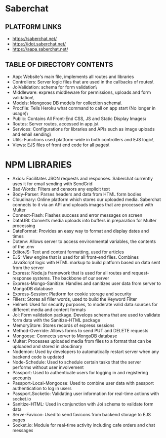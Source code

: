# Saberchat

PLATFORM LINKS
-----------------------------------------
- https://saberchat.net/
- https://idot.saberchat.net/
- https://aapa.saberchat.net/

TABLE OF DIRECTORY CONTENTS
-----------------------------------------
- App: Website's main file, implements all routes and libraries
- Controllers: Server logic files that are used in the callbacks of routes\
- JoiValidation: schema for form validation\
- Middleware: express middleware for permissions, uploads and form validation\
- Models: Mongoose DB models for collection schema\
- Procfile: Tells Heroku what command to call on app start (No longer in usage)\
- Public: Contains All Front-End CSS, JS and Static Display Images\
- Routes: Server routes, accessed in app.js\
- Services: Configurations for libraries and APIs such as image uploads and email sending\
- Utils: Functions used platform-wide in both controllers and EJS logic\
- Views: EJS files of front end code for all pages\


NPM LIBRARIES
===================================

- Axios: Facilitates JSON requests and responses. Saberchat currently uses it for email sending with SendGrid
- Bad-Words: Filters and censors any explicit text
- Body-Parser: Parses headers and data from HTML form bodies
- Cloudinary: Online platform which stores our uploaded media. Saberchat connects to it via an API and uploads images that are processed with Multer
- Connect-Flash: Flashes success and error messages on screen
- DataURI: Converts media uploads into buffers in preparation for Multer processing
- DateFormat: Provides an easy way to format and display dates and times
- Dotenv: Allows server to access environmental variables, the contents of the .env
- EditorJS: Text and content formatting, used for articles
- EJS: View engine that is used for all front-end files. Combines JavaScript logic with HTML markup to build platform based on data sent from the server
- Express: Node.js framework that is used for all routes and request-response systems. The backbone of our server
- Express-Mongo-Sanitize: Handles and sanitizes user data from server to MongoDB database
- Express-Session: Platform for cookie storage and security
- Fillers: Stores all filler words, used to build the Keyword Filter
- Helmet: Used for security purposes, to moderate valid data sources for different media and content formats
- Joi: Form validation package. Develops schema that are used to validate form data with the Sanitize-HTML package
- MemoryStore: Stores records of express sessions
- Method-Override: Allows forms to send PUT and DELETE requests
- Mongoose: Connects server to MongoDB database
- Multer: Processes uploaded media from files to a format that can be uploaded and stored in cloudinary
- Nodemon: Used by developers to automatically restart server when any backend code is updated
- Node-Schedule: Used to schedule certain tasks that the server performs without user involvement
- Passport: Used to authenticate users for logging in and registering accounts
- Passport-Local-Mongoose: Used to combine user data with passport authentication to log in users
- Passport.Socketio: Validating user information for real-time actions with socket.io
- Sanitize-HTML: Used in conjunction with Joi schema to validate form data
- Serve-Favicon: Used to send favicons from backend storage to EJS pages
- Socket.io: Module for real-time activity including cafe orders and chat messages
